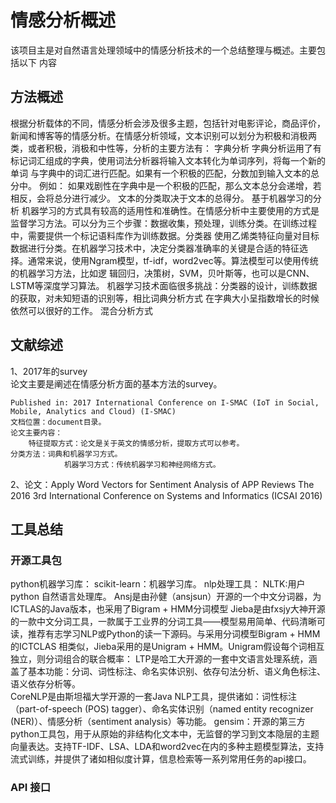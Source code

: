 # 情感分析概述

该项目主是对自然语言处理领域中的情感分析技术的一个总结整理与概述。主要包括以下
内容

## 方法概述
根据分析载体的不同，情感分析会涉及很多主题，包括针对电影评论，商品评价，新闻和博客等的情感分析。在情感分析领域，文本识别可以划分为积极和消极两类，或者积极，消极和中性等，分析的主要方法有：
 字典分析
        字典分析运用了有标记词汇组成的字典，使用词法分析器将输入文本转化为单词序列，将每一个新的单词
	与字典中的词汇进行匹配。如果有一个积极的匹配，分数加到输入文本的总分中。
        例如：
        如果戏剧性在字典中是一个积极的匹配，那么文本总分会递增，若相反，会将总分进行减少。
        文本的分类取决于文本的总得分。
基于机器学习的分析
        机器学习的方式具有较高的适用性和准确性。在情感分析中主要使用的方式是监督学习方法。可以分为三个步骤：数据收集，预处理，训练分类。在训练过程中，需要提供一个标记语料库作为训练数据。分类器
	使用乙烯类特征向量对目标数据进行分类。在机器学习技术中，决定分类器准确率的关键是合适的特征选
	择。通常来说，使用Ngram模型，tf-idf，word2vec等。算法模型可以使用传统的机器学习方法，比如逻
        辑回归，决策树，SVM，贝叶斯等，也可以是CNN、LSTM等深度学习算法。
        机器学习技术面临很多挑战：分类器的设计，训练数据的获取，对未知短语的识别等，相比词典分析方式
        在字典大小呈指数增长的时候依然可以很好的工作。
混合分析方式
## 文献综述
1、2017年的survey  
    论文主要是阐述在情感分析方面的基本方法的survey。  
    
    Published in: 2017 International Conference on I-SMAC (IoT in Social, Mobile, Analytics and Cloud) (I-SMAC)
    文档位置：document目录。
    论文主要内容：
        特征提取方式：论文是关于英文的情感分析，提取方式可以参考。
	分类方法：词典和机器学习方式。
                机器学习方式：传统机器学习和神经网络方式。
2、论文：Apply Word Vectors for Sentiment Analysis of APP Reviews 
   The 2016 3rd International Conference on Systems and Informatics (ICSAI 2016)
   	
## 工具总结

### 开源工具包
python机器学习库：
    scikit-learn：机器学习库。
nlp处理工具：
    NLTK:用户python 自然语言处理库。
    Ansj是由孙健（ansjsun）开源的一个中文分词器，为ICTLAS的Java版本，也采用了Bigram + HMM分词模型
    Jieba是由fxsjy大神开源的一款中文分词工具，一款属于工业界的分词工具——模型易用简单、代码清晰可读，推荐有志学习NLP或Python的读一下源码。与采用分词模型Bigram + HMM 的ICTCLAS 相类似，Jieba采用的是Unigram + HMM。Unigram假设每个词相互独立，则分词组合的联合概率：
    LTP是哈工大开源的一套中文语言处理系统，涵盖了基本功能：分词、词性标注、命名实体识别、依存句法分析、语义角色标注、语义依存分析等。   
    CoreNLP是由斯坦福大学开源的一套Java NLP工具，提供诸如：词性标注（part-of-speech (POS) tagger）、命名实体识别（named entity recognizer (NER)）、情感分析（sentiment analysis）等功能。
    gensim：开源的第三方python工具包，用于从原始的非结构化文本中，无监督的学习到文本隐层的主题向量表达。支持TF-IDF、LSA、LDA和word2vec在内的多种主题模型算法，支持流式训练，并提供了诸如相似度计算，信息检索等一系列常用任务的api接口。
###  API 接口
